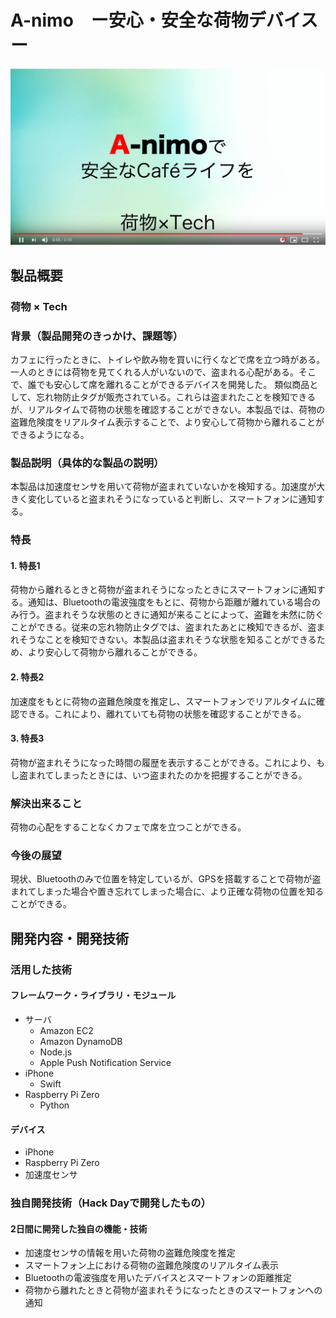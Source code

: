 # A-nimo　ー安心・安全な荷物デバイスー
[![Product Name](image.png)](https://www.youtube.com/watch?v=WaeQqMHJidM)

## 製品概要
### 荷物 × Tech

### 背景（製品開発のきっかけ、課題等）
カフェに行ったときに、トイレや飲み物を買いに行くなどで席を立つ時がある。一人のときには荷物を見てくれる人がいないので、盗まれる心配がある。そこで、誰でも安心して席を離れることができるデバイスを開発した。
類似商品として、忘れ物防止タグが販売されている。これらは盗まれたことを検知できるが、リアルタイムで荷物の状態を確認することができない。本製品では、荷物の盗難危険度をリアルタイム表示することで、より安心して荷物から離れることができるようになる。

### 製品説明（具体的な製品の説明）
本製品は加速度センサを用いて荷物が盗まれていないかを検知する。加速度が大きく変化していると盗まれそうになっていると判断し、スマートフォンに通知する。

### 特長
#### 1. 特長1
荷物から離れるときと荷物が盗まれそうになったときにスマートフォンに通知する。通知は、Bluetoothの電波強度をもとに、荷物から距離が離れている場合のみ行う。盗まれそうな状態のときに通知が来ることによって、盗難を未然に防ぐことができる。従来の忘れ物防止タグでは、盗まれたあとに検知できるが、盗まれそうなことを検知できない。本製品は盗まれそうな状態を知ることができるため、より安心して荷物から離れることができる。

#### 2. 特長2
加速度をもとに荷物の盗難危険度を推定し、スマートフォンでリアルタイムに確認できる。これにより、離れていても荷物の状態を確認することができる。

#### 3. 特長3
荷物が盗まれそうになった時間の履歴を表示することができる。これにより、もし盗まれてしまったときには、いつ盗まれたのかを把握することができる。

### 解決出来ること
荷物の心配をすることなくカフェで席を立つことができる。

### 今後の展望
現状、Bluetoothのみで位置を特定しているが、GPSを搭載することで荷物が盗まれてしまった場合や置き忘れてしまった場合に、より正確な荷物の位置を知ることができる。

## 開発内容・開発技術
### 活用した技術
#### フレームワーク・ライブラリ・モジュール
* サーバ
  * Amazon EC2
  * Amazon DynamoDB 
  * Node.js
  * Apple Push Notification Service
* iPhone
  * Swift
* Raspberry Pi Zero
  * Python

#### デバイス
* iPhone
* Raspberry Pi Zero
* 加速度センサ

### 独自開発技術（Hack Dayで開発したもの）
#### 2日間に開発した独自の機能・技術
* 加速度センサの情報を用いた荷物の盗難危険度を推定
* スマートフォン上における荷物の盗難危険度のリアルタイム表示
* Bluetoothの電波強度を用いたデバイスとスマートフォンの距離推定
* 荷物から離れたときと荷物が盗まれそうになったときのスマートフォンへの通知
